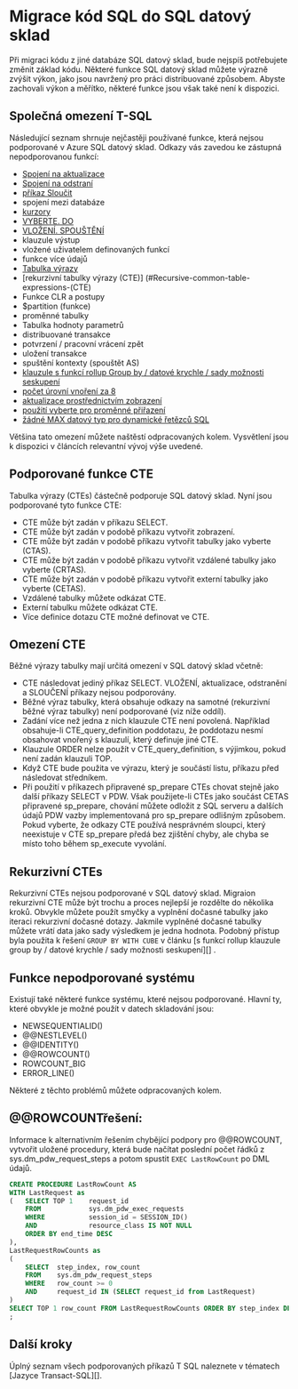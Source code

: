 <properties
   pageTitle="Migrace kód SQL do SQL datový sklad | Microsoft Azure"
   description="Tipy pro migraci kód SQL Azure SQL datový sklad k vývoji řešení."
   services="sql-data-warehouse"
   documentationCenter="NA"
   authors="lodipalm"
   manager="barbkess"
   editor=""/>

<tags
   ms.service="sql-data-warehouse"
   ms.devlang="NA"
   ms.topic="article"
   ms.tgt_pltfrm="NA"
   ms.workload="data-services"
   ms.date="08/02/2016"
   ms.author="lodipalm;barbkess;sonyama;jrj"/>

# <a name="migrate-your-sql-code-to-sql-data-warehouse"></a>Migrace kód SQL do SQL datový sklad

Při migraci kódu z jiné databáze SQL datový sklad, bude nejspíš potřebujete změnit základ kódu. Některé funkce SQL datový sklad můžete výrazně zvýšit výkon, jako jsou navržený pro práci distribuované způsobem. Abyste zachovali výkon a měřítko, některé funkce jsou však také není k dispozici.

## <a name="common-t-sql-limitations"></a>Společná omezení T-SQL

Následující seznam shrnuje nejčastěji používané funkce, která nejsou podporované v Azure SQL datový sklad. Odkazy vás zavedou ke zástupná nepodporovanou funkcí:

- [Spojení na aktualizace][]
- [Spojení na odstraní][]
- [příkaz Sloučit][]
- spojení mezi databáze
- [kurzory][]
- [VYBERTE. DO][]
- [VLOŽENÍ. SPOUŠTĚNÍ][]
- klauzule výstup
- vložené uživatelem definovaných funkcí
- funkce více údajů
- [Tabulka výrazy](#Common-table-expressions)
- [rekurzivní tabulky výrazy (CTE)] (#Recursive-common-table-expressions-(CTE)
- Funkce CLR a postupy
- $partition (funkce)
- proměnné tabulky
- Tabulka hodnoty parametrů
- distribuované transakce
- potvrzení / pracovní vrácení zpět
- uložení transakce
- spuštění kontexty (spouštět AS)
- [klauzule s funkcí rollup Group by / datové krychle / sady možnosti seskupení][]
- [počet úrovní vnoření za 8][]
- [aktualizace prostřednictvím zobrazení][]
- [použití vyberte pro proměnné přiřazení][]
- [žádné MAX datový typ pro dynamické řetězců SQL][]

Většina tato omezení můžete naštěstí odpracovaných kolem. Vysvětlení jsou k dispozici v článcích relevantní vývoj výše uvedené.

## <a name="supported-cte-features"></a>Podporované funkce CTE

Tabulka výrazy (CTEs) částečně podporuje SQL datový sklad.  Nyní jsou podporované tyto funkce CTE:

- CTE může být zadán v příkazu SELECT.
- CTE může být zadán v podobě příkazu vytvořit zobrazení.
- CTE může být zadán v podobě příkazu vytvořit tabulky jako vyberte (CTAS).
- CTE může být zadán v podobě příkazu vytvořit vzdálené tabulky jako vyberte (CRTAS).
- CTE může být zadán v podobě příkazu vytvořit externí tabulky jako vyberte (CETAS).
- Vzdálené tabulky můžete odkázat CTE.
- Externí tabulku můžete odkázat CTE.
- Více definice dotazu CTE možné definovat ve CTE.

## <a name="cte-limitations"></a>Omezení CTE

Běžné výrazy tabulky mají určitá omezení v SQL datový sklad včetně:

- CTE následovat jediný příkaz SELECT. VLOŽENÍ, aktualizace, odstranění a SLOUČENÍ příkazy nejsou podporovány.
- Běžné výraz tabulky, která obsahuje odkazy na samotné (rekurzivní běžné výraz tabulky) není podporované (viz níže oddíl).
- Zadání více než jedna z nich klauzule CTE není povolená. Například obsahuje-li CTE_query_definition poddotazu, že poddotazu nesmí obsahovat vnořený s klauzulí, který definuje jiné CTE.
- Klauzule ORDER nelze použít v CTE_query_definition, s výjimkou, pokud není zadán klauzuli TOP.
- Když CTE bude použita ve výrazu, který je součástí listu, příkazu před následovat středníkem.
- Při použití v příkazech připravené sp_prepare CTEs chovat stejně jako další příkazy SELECT v PDW. Však použijete-li CTEs jako součást CETAS připravené sp_prepare, chování můžete odložit z SQL serveru a dalších údajů PDW vazby implementovaná pro sp_prepare odlišným způsobem. Pokud vyberte, že odkazy CTE používá nesprávném sloupci, který neexistuje v CTE sp_prepare předá bez zjištění chyby, ale chyba se místo toho během sp_execute vyvolání.

## <a name="recursive-ctes"></a>Rekurzivní CTEs

Rekurzivní CTEs nejsou podporované v SQL datový sklad.  Migraion rekurzivní CTE může být trochu a proces nejlepší je rozdělte do několika kroků. Obvykle můžete použít smyčky a vyplnění dočasné tabulky jako iteraci rekurzivní dočasné dotazy. Jakmile vyplněné dočasné tabulky můžete vrátí data jako sady výsledkem je jedna hodnota. Podobný přístup byla použita k řešení `GROUP BY WITH CUBE` v článku [s funkcí rollup klauzule group by / datové krychle / sady možnosti seskupení][] .

## <a name="unsupported-system-functions"></a>Funkce nepodporované systému

Existují také některé funkce systému, které nejsou podporované. Hlavní ty, které obvykle je možné použít v datech skladování jsou:

- NEWSEQUENTIALID()
- @@NESTLEVEL()
- @@IDENTITY()
- @@ROWCOUNT()
- ROWCOUNT_BIG
- ERROR_LINE()

Některé z těchto problémů můžete odpracovaných kolem.

## <a name="rowcount-workaround"></a>@@ROWCOUNTřešení:

Informace k alternativním řešením chybějící podpory pro @@ROWCOUNT, vytvořit uložené procedury, která bude načítat poslední počet řádků z sys.dm_pdw_request_steps a potom spustit `EXEC LastRowCount` po DML údajů.

```sql
CREATE PROCEDURE LastRowCount AS
WITH LastRequest as 
(   SELECT TOP 1    request_id
    FROM            sys.dm_pdw_exec_requests
    WHERE           session_id = SESSION_ID()
    AND             resource_class IS NOT NULL
    ORDER BY end_time DESC
),
LastRequestRowCounts as
(
    SELECT  step_index, row_count
    FROM    sys.dm_pdw_request_steps
    WHERE   row_count >= 0
    AND     request_id IN (SELECT request_id from LastRequest)
)
SELECT TOP 1 row_count FROM LastRequestRowCounts ORDER BY step_index DESC
;
```

## <a name="next-steps"></a>Další kroky
Úplný seznam všech podporovaných příkazů T SQL naleznete v tématech [Jazyce Transact-SQL][].

<!--Image references-->

<!--Article references-->
[Spojení na aktualizace]: ./sql-data-warehouse-develop-ctas.md#ansi-join-replacement-for-update-statements
[Spojení na odstraní]: ./sql-data-warehouse-develop-ctas.md#ansi-join-replacement-for-delete-statements
[příkaz Sloučit]: ./sql-data-warehouse-develop-ctas.md#replace-merge-statements
[VLOŽENÍ. SPOUŠTĚNÍ]: ./sql-data-warehouse-tables-temporary.md#modularizing-code
[Témata Transact-SQL]: ./sql-data-warehouse-reference-tsql-statements.md

[kurzory]: ./sql-data-warehouse-develop-loops.md
[VYBERTE. DO]: ./sql-data-warehouse-develop-ctas.md#selectinto
[klauzule s funkcí rollup Group by / datové krychle / sady možnosti seskupení]: ./sql-data-warehouse-develop-group-by-options.md
[počet úrovní vnoření za 8]: ./sql-data-warehouse-develop-transactions.md
[aktualizace prostřednictvím zobrazení]: ./sql-data-warehouse-develop-views.md
[použití vyberte pro proměnné přiřazení]: ./sql-data-warehouse-develop-variable-assignment.md
[žádné MAX datový typ pro dynamické řetězců SQL]: ./sql-data-warehouse-develop-dynamic-sql.md

<!--MSDN references-->

<!--Other Web references-->
